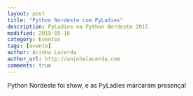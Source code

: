 ```yaml
---
layout: post
title: "Python Nordeste com PyLadies"
description: PyLadies na Python Nordeste 2015
modified: 2015-05-16
category: Eventos
tags: [evento]
author: Aninha Lacerda
author_url: http://aninhalacerda.com
comments: true
---
```


Python Nordeste foi show, e as PyLadies marcaram presença!



